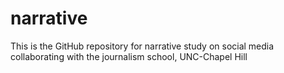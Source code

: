 # narrative
This is the GitHub repository for narrative study on social media collaborating with the journalism school, UNC-Chapel Hill
